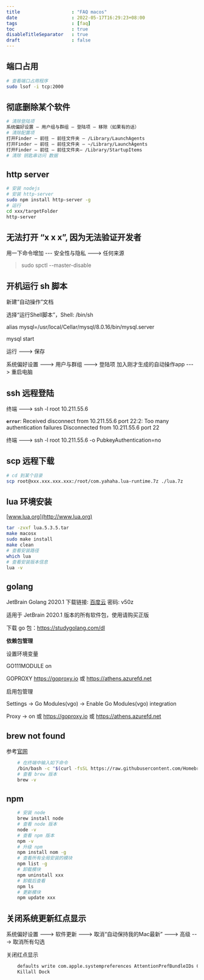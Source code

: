 ```yaml
---
title                   : "FAQ macos"
date                    : 2022-05-17T16:29:23+08:00
tags        			: [faq]
toc                     : true
disableTitleSeparator   : true
draft                   : false
---
```


## 端口占用

```sh
# 查看端口占用程序
sudo lsof -i tcp:2000
```

## 彻底删除某个软件

```sh
# 清除登陆项
系统偏好设置 — 用户组与群组 — 登陆项 — 移除（如果有的话）
# 清除配置项
打开Finder — 前往 — 前往文件夹 — /Library/LaunchAgents
打开Finder — 前往 — 前往文件夹 — ~/Library/LaunchAgents
打开Finder — 前往 — 前往文件夹— /Library/StartupItems
# 清除 钥匙串访问 数据
```

## http server

```sh
# 安装 nodejs
# 安装 http-server
sudo npm install http-server -g
# 运行
cd xxx/targetFolder
http-server
```

## 无法打开 “x x x”, 因为无法验证开发者

用一下命令增加 --- 安全性与隐私 ---> 任何来源

> sudo spctl --master-disable

## 开机运行 sh 脚本

新建“自动操作”文档

选择“运行Shell脚本”，Shell: /bin/sh

alias mysql=/usr/local/Cellar/mysql/8.0.16/bin/mysql.server

mysql start

运行 ---> 保存

系统偏好设置 ---> 用户与群组 ---> 登陆项 加入刚才生成的自动操作app ---> 重启电脑

## ssh 远程登陆

终端 ---> ssh -l root 10.211.55.6

**`error`**: Received disconnect from 10.211.55.6 port 22:2: Too many authentication failures Disconnected from 10.211.55.6 port 22

终端 ---> ssh -l root 10.211.55.6 -o PubkeyAuthentication=no

## scp 远程下载

```sh
# cd 到某个目录
scp root@xxx.xxx.xxx.xxx:/root/com.yahaha.lua-runtime.7z ./lua.7z
```

## lua 环境安装

[www.lua.org](http://www.lua.org)

```sh
tar -zvxf lua.5.3.5.tar
make macosx
sudo make install
make clean
# 查看安装路径
which lua
# 查看安装版本信息
lua -v
```

## golang

JetBrain Golang 2020.1 下载链接: [百度云](https://pan.baidu.com/s/1oYHKDmEOOFqxXZsco18huA) 密码: v50z

适用于 JetBrain 2020.1 版本的所有软件包，使用请购买正版

下载 go 包：https://studygolang.com/dl

**依赖包管理**

设置环境变量

GO111MODULE   on

GOPROXY        https://goproxy.io   或  https://athens.azurefd.net

启用包管理

Settings -> Go Modules(vgo) -> Enable Go Modules(vgo) integration

Proxy -> on  或 https://goproxy.io 或 https://athens.azurefd.net

## brew not found

参考[官网](https://brew.sh/)

```bash
    # 在终端中输入如下命令
    /bin/bash -c "$(curl -fsSL https://raw.githubusercontent.com/Homebrew/install/master/install.sh)"
    # 查看 brew 版本
    brew -v
```

## npm

```bash
    # 安装 node
    brew install node
    # 查看 node 版本
    node -v
    # 查看 npm 版本
    npm -v
    # 升级 npm
    npm install nom -g
    # 查看所有全局安装的模块
    npm list -g
    # 卸载模块
    npm uninstall xxx
    # 卸载后查看
    npm ls
    # 更新模块
    npm update xxx
```

## 关闭系统更新红点显示

系统偏好设置 ---> 软件更新 --->  取消“自动保持我的Mac最新” ---> 高级 ---> 取消所有勾选

关闭红点显示

```bash
    defaults write com.apple.systempreferences AttentionPrefBundleIDs 0
    Killall Dock
```
